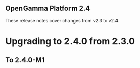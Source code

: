 OpenGamma Platform 2.4
----------------------

These release notes cover changes from v2.3 to v2.4.

Upgrading to 2.4.0 from 2.3.0
=============================

To 2.4.0-M1
-----------
